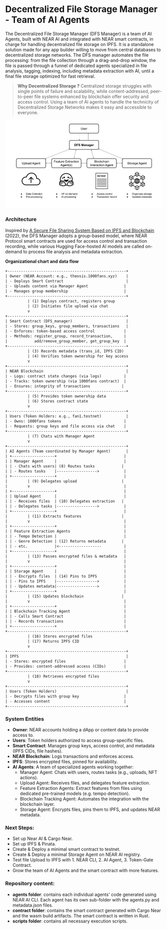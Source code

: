 # Decentralized File Storage Manager - Team of AI Agents

The Decentralized File Storage Manager (DFS Manager) is a team of AI Agents, built with NEAR AI and integrated with NEAR smart contracts, in charge for handling decentralized file storage on IPFS. It is a standalone solution made for any app builder willing to move from central databases to decentralized storage networks. The DFS manager automates the file processing: from the file collection through a drag-and-drop window, the file is passed through a funnel of dedicated agents specialized in file analysis, tagging, indexing, including metadata extraction with AI, until a final file storage optimized for fast retrieval. 

> **Why Decentralized Storage ?** Centralized storage struggles with single points of failure and scalability, while content-addressed, peer-to-peer file systems enhanced by blockchain offer security and access control. Using a team of AI agents to handle the technicity of Decentralized Storage Networks makes it easy and accessible to everyone.

![DFS Manager](DFS_manager.jpg)

### Architecture
Inspired by [A Secure File Sharing System Based on IPFS and Blockchain](https://www.researchgate.net/publication/360383364_A_Secure_File_Sharing_System_Based_on_IPFS_and_Blockchain) (2022), the DFS Manager adopts a group-based model, where NEAR Protocol smart contracts are used for access control and transaction recording, while various Hugging Face-hosted AI models are called on-demand to process file analysis and metadata extraction.

**Organizational chart and data flow**
```
+-----------------------------------------------------+
| Owner (NEAR Account: e.g., theosis.1000fans.xyz)    |
| - Deploys Smart Contract                            |
| - Uploads content via Manager Agent                |
| - Manages group membership                         |
+-----------------------------------------------------+
          | (1) Deploys contract, registers group
          | (2) Initiates file upload via chat
          v
+-----------------------------------------------------+
| Smart Contract (DFS_manager)                        |
| - Stores: group_keys, group_members, transactions   |
| - Enforces: token-based access control             |
| - Methods: register_group, record_transaction,     |
|            add/remove_group_member, get_group_key  |
+-----------------------------------------------------+
          | (3) Records metadata (trans_id, IPFS CID)
          | (4) Verifies token ownership for key access
          v
+-----------------------------------------------------+
| NEAR Blockchain                                     |
| - Logs: contract state changes (via logs)          |
| - Tracks: token ownership (via 1000fans contract)  |
| - Ensures: integrity of transactions              |
+-----------------------------------------------------+
          | (5) Provides token ownership data
          | (6) Stores contract state
          v
+-----------------------------------------------------+
| Users (Token Holders: e.g., fan1.testnet)           |
| - Owns: 1000fans tokens                            |
| - Requests: group keys and file access via chat    |
+-----------------------------------------------------+
          | (7) Chats with Manager Agent
          v
+-----------------------------------------------------+
| AI Agents (Team coordinated by Manager Agent)       |
| +-------------------+                              |
| | Manager Agent     |                              |
| | - Chats with users| (8) Routes tasks            |
| | - Routes tasks    |------------------>           |
| +-------------------+                              |
|         | (9) Delegates upload                    |
|         v                                          |
| +-------------------+                              |
| | Upload Agent      |                              |
| | - Receives files  | (10) Delegates extraction   |
| | - Delegates tasks |------------------>           |
| +-------------------+                              |
|         | (11) Extracts features                  |
|         v                                          |
| +-------------------+                              |
| | Feature Extraction Agents                        |
| | - Tempo Detection |                              |
| | - Genre Detection | (12) Returns metadata       |
| | - etc.            |<-------------------          |
| +-------------------+                              |
|         | (13) Passes encrypted files & metadata   |
|         v                                          |
| +-------------------+                              |
| | Storage Agent     |                              |
| | - Encrypts files  | (14) Pins to IPFS            |
| | - Pins to IPFS    |------------------>           |
| | - Updates metadata|------------------>           |
| +-------------------+                              |
|         | (15) Updates blockchain                 |
|         v                                          |
| +-------------------+                              |
| | Blockchain Tracking Agent                        |
| | - Calls Smart Contract                           |
| | - Records transactions                           |
| +-------------------+                              |
+-----------------------------------------------------+
          | (16) Stores encrypted files
          | (17) Returns IPFS CID
          v
+-----------------------------------------------------+
| IPFS                                                |
| - Stores: encrypted files                          |
| - Provides: content-addressed access (CIDs)        |
+-----------------------------------------------------+
          | (18) Retrieves encrypted files
          v
+-----------------------------------------------------+
| Users (Token Holders)                               |
| - Decrypts files with group key                    |
| - Accesses content                                 |
+-----------------------------------------------------+
```

### System Entities
- **Owner**: NEAR accounts holding a dApp or content data to provide access to. 
- **Users**: Token holders authorized to access group-specific files.
- **Smart Contract**: Manages group keys, access control, and metadata (IPFS CIDs, file hashes).
- **NEAR Blockchain**: Logs transactions and enforces access.
- **IPFS**: Stores encrypted files, pinned for availability.
- **AI Agents**: A team of specialized agents working together:
    - Manager Agent: Chats with users, routes tasks (e.g., uploads, NFT actions).
    - Upload Agent: Receives files, and delegates feature extraction.
    - Feature Extraction Agents: Extract features from files using dedicated pre-trained models (e.g. tempo detection).
    - Blockchain Tracking Agent: Automates the integration with the blockchain layer.
    - Storage Agent: Encrypts files, pins them to IPFS, and updates NEAR metadata.

### Next Steps:
- Set up Near AI & Cargo Near.
- Set up IPFS & Pinata.
- Create & Deploy a minimal smart contract to testnet.
- Create & Deploy a minimal Storage Agent on NEAR AI registry.
- Test file Upload to IPFS with 1. NEAR CLI, 2. AI Agent, 3. Token-Gate Contract.
- Grow the team of AI Agents and the smart contract with more features.

### Repository content:
- **agents folder**: contains each individual agents' code generated using NEAR AI CLI. Each agent has its own sub-folder with the agents.py and metadata.json files.
- **contract folder**: contains the smart contract generated with Cargo Near and the wasm build artifacts. The smart contract is written in Rust. 
- **scripts folder**: contains all necessary execution scripts.